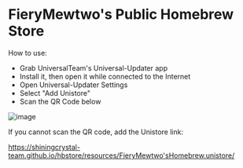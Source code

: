 # FieryMewtwo's Public Homebrew Store

How to use:
- Grab UniversalTeam's Universal-Updater app
- Install it, then open it while connected to the Internet
- Open Universal-Updater Settings
- Select "Add Unistore"
- Scan the QR Code below



![image](https://user-images.githubusercontent.com/77066742/136380890-23230ff8-8bf8-458c-9aee-69b3e0e8a777.png)


If you cannot scan the QR code, add the Unistore link:

https://shiningcrystal-team.github.io/hbstore/resources/FieryMewtwo'sHomebrew.unistore/
